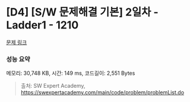 # [D4] [S/W 문제해결 기본] 2일차 - Ladder1 - 1210 

[문제 링크](https://swexpertacademy.com/main/code/problem/problemDetail.do?contestProbId=AV14ABYKADACFAYh) 

### 성능 요약

메모리: 30,748 KB, 시간: 149 ms, 코드길이: 2,551 Bytes



> 출처: SW Expert Academy, https://swexpertacademy.com/main/code/problem/problemList.do